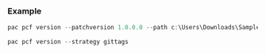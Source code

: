 ### Example

```powershell
pac pcf version --patchversion 1.0.0.0 --path c:\Users\Downloads\SampleComponent --allmanifests
```

```powershell
pac pcf version --strategy gittags
``` 
